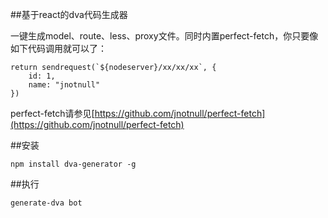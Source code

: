 ##基于react的dva代码生成器

一键生成model、route、less、proxy文件。同时内置perfect-fetch，你只要像如下代码调用就可以了：

	return sendrequest(`${nodeserver}/xx/xx/xx`, {
		id: 1,
		name: "jnotnull"
    })

perfect-fetch请参见[https://github.com/jnotnull/perfect-fetch](https://github.com/jnotnull/perfect-fetch)

##安装 

	npm install dva-generator -g

##执行

	generate-dva bot

